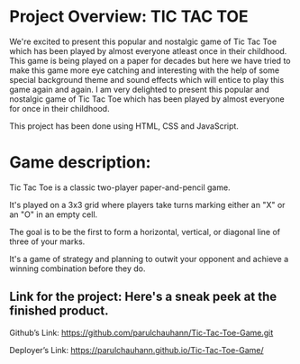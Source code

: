 # Project Overview: TIC TAC TOE

We're excited to present this popular and nostalgic game of Tic Tac Toe which has been played by almost everyone atleast once in their childhood. This game is being played on a paper for decades but here we have tried to make this game more eye catching and interesting with the help of some special  background  theme and sound effects which will entice to play this game again and again.
I am very delighted to present this popular and nostalgic game of Tic Tac Toe which has been played by almost everyone for once in their childhood. 

This project has been done using HTML, CSS and JavaScript.

# Game description:

Tic Tac Toe is a classic two-player paper-and-pencil game. 

It's played on a 3x3 grid where players take turns marking either an "X" or an "O" in an empty cell. 

The goal is to be the first to form a horizontal, vertical, or diagonal line of three of your marks. 

It's a game of strategy and planning to outwit your opponent and achieve a winning combination before they do.

## Link for the project: Here's a sneak peek at the finished product. 

Github’s Link: https://github.com/parulchauhann/Tic-Tac-Toe-Game.git

Deployer’s Link:  https://parulchauhann.github.io/Tic-Tac-Toe-Game/

